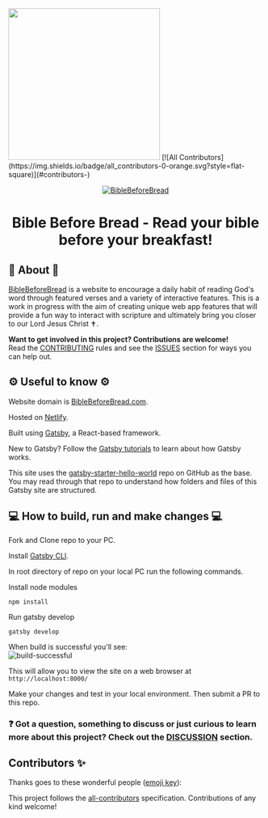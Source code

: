 <img src="https://inspirezone.tech/wp-content/uploads/2022/10/Accepting-Contributions-for-Hacktoberfest2022.png" width="300">
<!-- ALL-CONTRIBUTORS-BADGE:START - Do not remove or modify this section -->
[![All Contributors](https://img.shields.io/badge/all_contributors-0-orange.svg?style=flat-square)](#contributors-)
<!-- ALL-CONTRIBUTORS-BADGE:END -->

<p align="center">
  <a href="https://biblebeforebread.com">
    <img alt="BibleBeforeBread" src="repo_images/readme_header.png" width="" />
  </a>
</p>
<h1 align="center">
  Bible Before Bread -  Read your bible before your breakfast!
</h1>

## 📜 About 📜
[BibleBeforeBread](https://biblebeforebread.com/) is a website to encourage a daily habit of reading God's word through featured verses and a variety of interactive features. This is a work in progress with the aim of creating unique web app features that will provide a fun way to interact with scripture and ultimately bring you closer to our Lord Jesus Christ ✝️.

**Want to get involved in this project? Contributions are welcome!**  
Read the [CONTRIBUTING](./CONTRIBUTING.md) rules and see the [ISSUES](../../issues) section for ways you can help out.

## ⚙️ Useful to know ⚙️

Website domain is [BibleBeforeBread.com](https://biblebeforebread.com/). 

Hosted on [Netlify](https://www.netlify.com/).

Built using [Gatsby](https://www.gatsbyjs.com/), a React-based framework.  

New to Gatsby? Follow the [Gatsby tutorials](https://www.gatsbyjs.com/docs/tutorial/) to learn about how Gatsby works.

This site uses the [gatsby-starter-hello-world](https://github.com/gatsbyjs/gatsby-starter-hello-world) repo on GitHub as the base. You may read through that repo to understand how folders and files of this Gatsby site are structured.

## 💻 How to build, run and make changes 💻 

Fork and Clone repo to your PC.

Install [Gatsby CLI](https://www.gatsbyjs.com/docs/tutorial/part-0/#gatsby-cli).

In root directory of repo on your local PC run the following commands.

Install node modules
```shell
npm install
```

Run gatsby develop
```shell
gatsby develop
```

When build is successful you'll see:  
![build-successful](repo_images/gatsby_develop_success.png)

This will allow you to view the site on a web browser at `http://localhost:8000/`

Make your changes and test in your local environment. Then submit a PR to this repo.

### ❓ Got a question, something to discuss or just curious to learn more about this project? Check out the [DISCUSSION](../../discussions) section.

## Contributors ✨

Thanks goes to these wonderful people ([emoji key](https://allcontributors.org/docs/en/emoji-key)):

<!-- ALL-CONTRIBUTORS-LIST:START - Do not remove or modify this section -->
<!-- prettier-ignore-start -->
<!-- markdownlint-disable -->
<!-- markdownlint-restore -->
<!-- prettier-ignore-end -->
<!-- ALL-CONTRIBUTORS-LIST:END -->

This project follows the [all-contributors](https://github.com/all-contributors/all-contributors) specification. Contributions of any kind welcome!
